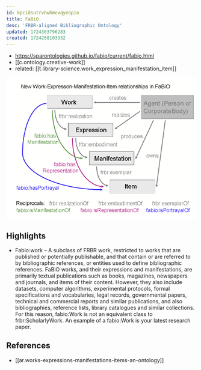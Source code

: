 ```yaml
---
id: kpcidsutrvhwhmevqyeopin
title: FaBiO
desc: 'FRBR-aligned Bibliographic Ontology'
updated: 1724303796283
created: 1724268103332
---
```


- https://sparontologies.github.io/fabio/current/fabio.html
- [[c.ontology.creative-work]]
- related: [[t.library-science.work_expression_manifestation_item]]

![](/assets/images/2024-08-21-12-23-06.png)

## Highlights

- Fabio:work – A subclass of FRBR work, restricted to works that are published or potentially publishable, and that contain or are referred to by bibliographic references, or entities used to define bibliographic references. FaBiO works, and their expressions and manifestations, are primarily textual publications such as books, magazines, newspapers and journals, and items of their content. However, they also include datasets, computer algorithms, experimental protocols, formal specifications and vocabularies, legal records, governmental papers, technical and commercial reports and similar publications, and also bibliographies, reference lists, library catalogues and similar collections. For this reason, fabio:Work is not an equivalent class to frbr:ScholarlyWork. An example of a fabio:Work is your latest research paper.

## References

- [[ar.works-expressions-manifestations-items-an-ontology]]
